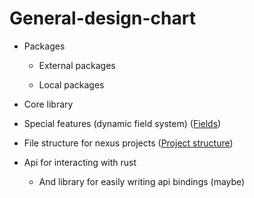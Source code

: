 # General-design-chart

- Packages

  - External packages

  - Local packages

- Core library

- Special features (dynamic field system) ([Fields](fields.md))

- File structure for nexus projects ([Project structure](project-structure.md))

- Api for interacting with rust

  - And library for easily writing api bindings (maybe)
